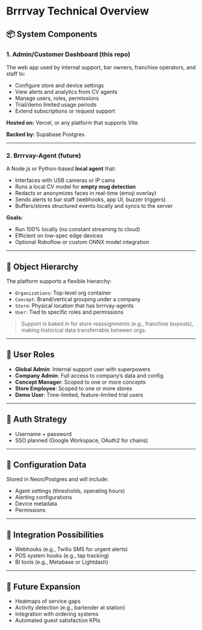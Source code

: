 # Brrrvay Technical Overview

## 📦 System Components

### 1. Admin/Customer Dashboard (this repo)

The web app used by internal support, bar owners, franchise operators, and staff to:

- Configure store and device settings
- View alerts and analytics from CV agents
- Manage users, roles, permissions
- Trial/demo limited usage periods
- Extend subscriptions or request support

**Hosted on:** Vercel, or any platform that supports Vite.

**Backed by:** Supabase Postgres.

---

### 2. Brrrvay-Agent (future)

A Node.js or Python-based **local agent** that:

- Interfaces with USB cameras or IP cams
- Runs a local CV model for **empty mug detection**
- Redacts or anonymizes faces in real-time (emoji overlay)
- Sends alerts to bar staff (webhooks, app UI, buzzer triggers)
- Buffers/stores structured events locally and syncs to the server

**Goals:**

- Run 100% locally (no constant streaming to cloud)
- Efficient on low-spec edge devices
- Optional Roboflow or custom ONNX model integration

---

## 🏢 Object Hierarchy

The platform supports a flexible hierarchy:

- `Organizations`: Top-level org container
- `Concept`: Brand/vertical grouping under a company
- `Store`: Physical location that has brrrvay-agents
- `User`: Tied to specific roles and permissions

> Support is baked in for store reassignments (e.g., franchise buyouts), making historical data transferrable between orgs.

---

## 👥 User Roles

- **Global Admin**: Internal support user with superpowers
- **Company Admin**: Full access to company’s data and config
- **Concept Manager**: Scoped to one or more concepts
- **Store Employee**: Scoped to one or more stores
- **Demo User**: Time-limited, feature-limited trial users

---

## 🔐 Auth Strategy

- Username + password
- SSO planned (Google Workspace, OAuth2 for chains)

---

## 🔧 Configuration Data

Stored in Neon/Postgres and will include:

- Agent settings (thresholds, operating hours)
- Alerting configurations
- Device metadata
- Permissions

---

## 🔗 Integration Possibilities

- Webhooks (e.g., Twilio SMS for urgent alerts)
- POS system hooks (e.g., tap tracking)
- BI tools (e.g., Metabase or Lightdash)

---

## 🔮 Future Expansion

- Heatmaps of service gaps
- Activity detection (e.g., bartender at station)
- Integration with ordering systems
- Automated guest satisfaction KPIs
